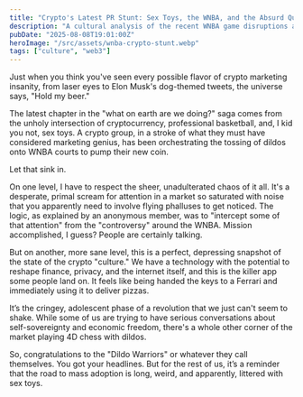 ```yaml
---
title: "Crypto's Latest PR Stunt: Sex Toys, the WNBA, and the Absurd Quest for Mainstream Attention"
description: "A cultural analysis of the recent WNBA game disruptions and what they say about the state of crypto marketing and the search for relevance."
pubDate: "2025-08-08T19:01:00Z"
heroImage: "/src/assets/wnba-crypto-stunt.webp"
tags: ["culture", "web3"]
---
```


Just when you think you've seen every possible flavor of crypto marketing insanity, from laser eyes to Elon Musk's dog-themed tweets, the universe says, "Hold my beer."

The latest chapter in the "what on earth are we doing?" saga comes from the unholy intersection of cryptocurrency, professional basketball, and, I kid you not, sex toys. A crypto group, in a stroke of what they must have considered marketing genius, has been orchestrating the tossing of dildos onto WNBA courts to pump their new coin.

Let that sink in.

On one level, I have to respect the sheer, unadulterated chaos of it all. It's a desperate, primal scream for attention in a market so saturated with noise that you apparently need to involve flying phalluses to get noticed. The logic, as explained by an anonymous member, was to "intercept some of that attention" from the "controversy" around the WNBA. Mission accomplished, I guess? People are certainly talking.

But on another, more sane level, this is a perfect, depressing snapshot of the state of the crypto "culture." We have a technology with the potential to reshape finance, privacy, and the internet itself, and this is the killer app some people land on. It feels like being handed the keys to a Ferrari and immediately using it to deliver pizzas.

It’s the cringey, adolescent phase of a revolution that we just can't seem to shake. While some of us are trying to have serious conversations about self-sovereignty and economic freedom, there's a whole other corner of the market playing 4D chess with dildos.

So, congratulations to the "Dildo Warriors" or whatever they call themselves. You got your headlines. But for the rest of us, it’s a reminder that the road to mass adoption is long, weird, and apparently, littered with sex toys.